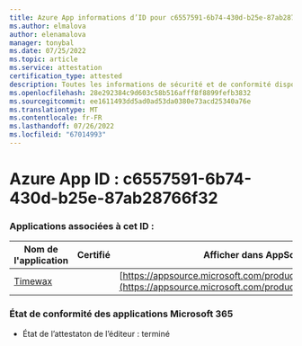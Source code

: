 ```yaml
---
title: Azure App informations d’ID pour c6557591-6b74-430d-b25e-87ab28766f32
ms.author: elmalova
author: elenamalova
manager: tonybal
ms.date: 07/25/2022
ms.topic: article
ms.service: attestation
certification_type: attested
description: Toutes les informations de sécurité et de conformité disponibles pour c6557591-6b74-430d-b25e-87ab28766f32.
ms.openlocfilehash: 28e292384c9d603c58b516afff8f8899fefb3832
ms.sourcegitcommit: ee1611493dd5ad0ad53da0380e73acd25340a76e
ms.translationtype: MT
ms.contentlocale: fr-FR
ms.lasthandoff: 07/26/2022
ms.locfileid: "67014993"
---
```

# <a name="azure-app-id-c6557591-6b74-430d-b25e-87ab28766f32"></a>Azure App ID : c6557591-6b74-430d-b25e-87ab28766f32


### <a name="apps-associated-with-this-id"></a>Applications associées à cet ID :
| **Nom de l'application** | **Certifié** | **Afficher dans AppSource** |
|--------------|---------------|-----------------------|
| [Timewax](../forward/WA200004428.md) |  | [https://appsource.microsoft.com/product/office/WA200004428](https://appsource.microsoft.com/product/office/WA200004428) |

### <a name="microsoft-365-app-compliance-status"></a>État de conformité des applications Microsoft 365
- État de l’attestaton de l’éditeur : terminé
